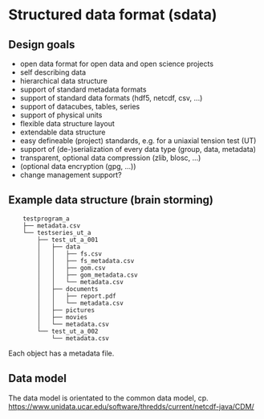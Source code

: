 # Structured data format (sdata)

## Design goals

* open data format for open data and open science projects
* self describing data
* hierarchical data structure
* support of standard metadata formats
* support of standard data formats (hdf5, netcdf, csv, ...)
* support of datacubes, tables, series
* support of physical units
* flexible data structure layout
* extendable data structure
* easy defineable (project) standards, e.g. for a uniaxial tension test (UT)
* support of (de-)serialization of every data type (group, data, metadata)
* transparent, optional data compression (zlib, blosc, ...)
* (optional data encryption (gpg, ...))
* change management support?

## Example data structure (brain storming)

```
    testprogram_a
    ├── metadata.csv
    └── testseries_ut_a
        ├── test_ut_a_001
        │   ├── data
        │   │   ├── fs.csv
        │   │   ├── fs_metadata.csv
        │   │   ├── gom.csv
        │   │   ├── gom_metadata.csv
        │   │   └── metadata.csv
        │   ├── documents
        │   │   ├── report.pdf
        │   │   └── metadata.csv
        │   ├── pictures
        │   ├── movies
        │   └── metadata.csv
        └── test_ut_a_002
            └── metadata.csv

```

Each object has a metadata file.

## Data model

The data model is orientated to the common data model, cp. https://www.unidata.ucar.edu/software/thredds/current/netcdf-java/CDM/
